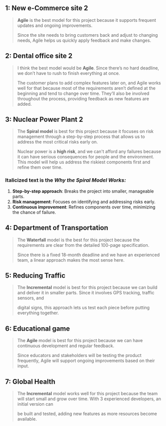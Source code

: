 ## 1: New e-Commerce site 2
> <strong>Agile</strong> is the best model for this project because it supports frequent updates and ongoing improvements.
>
> Since the site needs to bring customers back and adjust to changing needs, Agile helps us quickly apply feedback and make changes.

## 2: Dental office site 2
> I think the best model would be <strong>Agile</strong>. Since there’s no hard deadline, we don’t have to rush to finish everything at once. 
>
> The customer plans to add complex features later on, and Agile works well for that because most of the requirements aren’t defined at the beginning 
and tend to change over time. They’ll also be involved throughout the process, providing feedback as new features are added.

## 3: Nuclear Power Plant 2
> The **Spiral model** is best for this project because it focuses on risk management through a step-by-step process that allows us to address the most critical risks early on.
>
> Nuclear power is a **high risk**, and we can't afford any failures because it can have serious consequences for people and the environment. This model will help us address the riskiest components first and refine them over time.

### Italicized text is the *Why the Spiral Model Works:*
1. **Step-by-step approach**: Breaks the project into smaller, manageable parts.
2. **Risk management**: Focuses on identifying and addressing risks early.
3. **Continuous improvement**: Refines components over time, minimizing the chance of failure.

## 4: Department of Transportation 
> The <strong>Waterfall</strong> model is the best for this project because the requirements are clear from the detailed 100-page specification. 
>
> Since there is a fixed 18-month deadline and we have an experienced team, a linear approach makes the most sense here. 

## 5: Reducing Traffic
> The <strong>Incremental</strong> model is best for this project because we can build and deliver it in smaller parts. Since it involves GPS tracking, traffic sensors, and
>
> digital signs, this approach lets us test each piece before putting everything together.

## 6: Educational game 
> The <strong>Agile</strong> model is best for this project because we can have continuous development and regular feedback.
>
>  Since educators and stakeholders will be testing the product frequently, Agile will support ongoing improvements based on their input.

## 7: Global Health 
> The <strong>Incremental</strong> model works well for this project because the team will start small and grow over time. With 3 experienced developers, an initial version can
>
>  be built and tested, adding new features as more resources become available.
